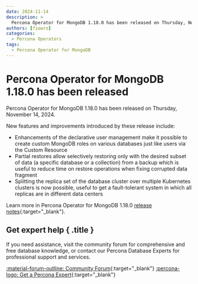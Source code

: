 ```yaml
---
date: 2024-11-14
description: >
  Percona Operator for MongoDB 1.18.0 has been released on Thursday, November 14, 2024.
authors: [fiowro]
categories:
  - Percona Operators
tags:
  - Percona Operator for MongoDB
---
```


# Percona Operator for MongoDB 1.18.0 has been released

<!-- more -->

Percona Operator for MongoDB 1.18.0 has been released on Thursday, November 14, 2024.

New features and improvements introduced by these release include:

* Enhancements of the declarative user management make it possible to create custom MongoDB roles on various databases just like users via the Custom Resource
* Partial restores allow selectively restoring only with the desired subset of data (a specific database or a collection) from a backup which is useful to reduce time on restore operations when fixing corrupted data fragment
* Splitting the replica set of the database cluster over multiple Kubernetes clusters is now possible, useful to get a fault-tolerant system in which all replicas are in different data centers

Learn more in Percona Operator for MongoDB 1.18.0 [release notes](https://docs.percona.com/percona-operator-for-mongodb/RN/Kubernetes-Operator-for-PSMONGODB-RN1.18.0.html){:target="_blank"}.

<div data-banner markdown>

## Get expert help { .title }

If you need assistance, visit the community forum for comprehensive and free database knowledge, or contact our Percona Database Experts for professional support and services.

<div class="actions" markdown>

[:material-forum-outline: Community Forum](https://forums.percona.com/){:target="_blank"} [:percona-logo: Get a Percona Expert](https://www.percona.com/about/contact){:target="_blank"}
</div></div>
